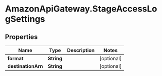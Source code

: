 # AmazonApiGateway.StageAccessLogSettings

## Properties

Name | Type | Description | Notes
------------ | ------------- | ------------- | -------------
**format** | **String** |  | [optional] 
**destinationArn** | **String** |  | [optional] 


